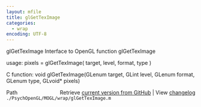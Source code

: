 ```yaml
---
layout: mfile
title: glGetTexImage
categories:
  - wrap
encoding: UTF-8
---
```


glGetTexImage  Interface to OpenGL function glGetTexImage

usage:  pixels = glGetTexImage( target, level, format, type )

C function:  void glGetTexImage(GLenum target, GLint level, GLenum format, GLenum type, GLvoid\* pixels)


<div class="code_header" style="text-align:right;">
  <span style="float:left;">Path&nbsp;&nbsp;</span> <span class="counter">Retrieve <a href=
  "https://raw.github.com/Psychtoolbox-3/Psychtoolbox-3/beta/./PsychOpenGL/MOGL/wrap/glGetTexImage.m">current version from GitHub</a> | View <a href=
  "https://github.com/Psychtoolbox-3/Psychtoolbox-3/commits/beta/./PsychOpenGL/MOGL/wrap/glGetTexImage.m">changelog</a></span>
</div>
<div class="code">
  <code>./PsychOpenGL/MOGL/wrap/glGetTexImage.m</code>
</div>

